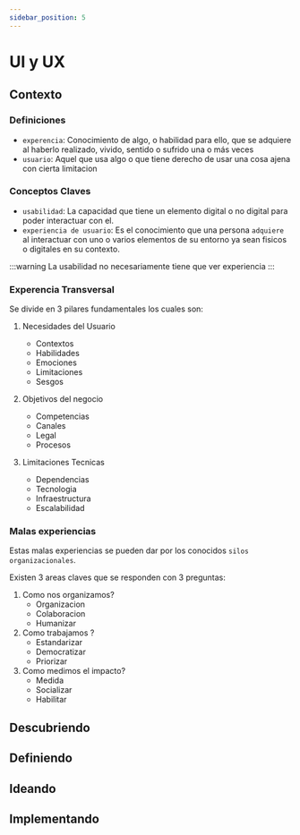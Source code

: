 ```yaml
---
sidebar_position: 5
---
```


# UI y UX

## Contexto 

### Definiciones 

- `experencia`: Conocimiento de algo, o habilidad para ello, que se adquiere al haberlo realizado,
 vivido, sentido o sufrido una o más veces
- `usuario`: Aquel que usa algo o que tiene derecho de usar una cosa ajena con cierta limitacion

### Conceptos Claves

- `usabilidad`: La capacidad que tiene un elemento digital o no digital para poder interactuar con el.
- `experiencia de usuario`: Es el conocimiento que una persona `adquiere` al interactuar 
con uno o varios elementos de su entorno ya sean fisicos o digitales en su contexto.

:::warning
La usabilidad no necesariamente tiene que ver experiencia 
:::

### Experencia Transversal 

Se divide en 3 pilares fundamentales los cuales son:

1. Necesidades del Usuario 
    - Contextos 
    - Habilidades 
    - Emociones
    - Limitaciones 
    - Sesgos 

2. Objetivos del negocio 
    - Competencias 
    - Canales 
    - Legal 
    - Procesos

3. Limitaciones Tecnicas 
    - Dependencias 
    - Tecnologia 
    - Infraestructura 
    - Escalabilidad


### Malas experiencias 

Estas malas experiencias se pueden dar por los conocidos `silos organizacionales`.

Existen 3 areas claves que se responden con 3 preguntas:

1. Como nos organizamos?
    - Organizacion 
    - Colaboracion 
    - Humanizar
2. Como trabajamos ?
    - Estandarizar
    - Democratizar
    - Priorizar
3. Como medimos el impacto?
    - Medida
    - Socializar
    - Habilitar


## Descubriendo 

## Definiendo 

## Ideando

## Implementando